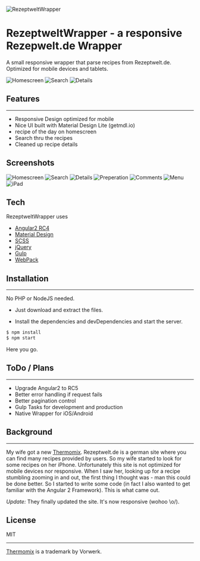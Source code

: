 ![RezeptweltWrapper](./src/images/Icon.png "RezeptweltWrapper")

# RezeptweltWrapper - a responsive Rezepwelt.de Wrapper

A small responsive wrapper that parse recipes from Rezeptwelt.de.
Optimized for mobile devices and tablets.

![Homescreen](./src/images/screenshots/Screenshot_00.png "Homescreen") ![Search](./src/images/screenshots/Screenshot_01.png "Search") ![Details](./src/images/screenshots/Screenshot_02.png "Details")


## Features
----
* Responsive Design optimized for mobile
* Nice UI built with Material Design Lite (getmdl.io)
* recipe of the day on homescreen
* Search thru the recipes 
* Cleaned up recipe details

## Screenshots

![Homescreen](./src/images/screenshots/Screenshot_00.png "Homescreen")
![Search](./src/images/screenshots/Screenshot_01.png "Search")
![Details](./src/images/screenshots/Screenshot_02.png "Details")
![Preperation](./src/images/screenshots/Screenshot_03.png "Preperation")
![Comments](./src/images/screenshots/Screenshot_04.png "Comments")
![Menu](./src/images/screenshots/Screenshot_05.png "Menu")
![iPad](./src/images/screenshots/Screenshot_06.png "iPad")

## Tech

RezeptweltWrapper uses

* [Angular2 RC4](https://angular.io)
* [Material Design](https://getmdl.io)
* [SCSS](http://sass-lang.com)
* [jQuery](http://jquery.com)
* [Gulp](http://gulpjs.com)
* [WebPack](https://github.com/webpack/webpack)

## Installation
----
No PHP or NodeJS needed.


* Just download and extract the files.

* Install the dependencies and devDependencies and start the server.

```sh
$ npm install
$ npm start
```

Here you go.


## ToDo / Plans
----
* Upgrade Angular2 to RC5
* Better error handling if request fails
* Better pagination control
* Gulp Tasks for development and production
* Native Wrapper for iOS/Android

## Background
----
My wife got a new [Thermomix](http://thermomix.vorwerk.de/). Rezeptwelt.de is a german site where you can find many recipes provided by users. So my wife started to look for some recipes on her iPhone. Unfortunately this site is not optimized for mobile devices nor responsive. When I saw her, looking up for a recipe stumbling zooming in and out, the first thing I thought was - man this could be done better. So I started to write some code (in fact I also wanted to get familiar with the Angular 2 Framework). This is what came out.

*Update:* They finally updated the site. It's now responsive (wohoo \o/). 

## License

MIT

----
[Thermomix](http://thermomix.vorwerk.de/) is a trademark by Vorwerk.